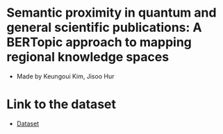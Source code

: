 # Semantic proximity in quantum and general scientific publications: A BERTopic approach to mapping regional knowledge spaces 
- Made by Keungoui Kim, Jisoo Hur

# Link to the dataset
- [Dataset](https://drive.google.com/drive/folders/1JD23skrOS2FW1OuKbjje1gCAzAkpoqNc?usp=drive_link)

